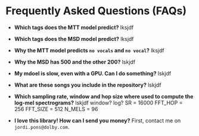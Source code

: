 # Frequently Asked Questions (FAQs)
* **Which tags does the MTT model predict?** lksjdf

* **Which tags does the MSD model predict?** lksjdf

* **Why the MTT model predicts `no vocals` and `no vocal`?** lksjdf

* **Why the MSD has 500 and the other 200?** lskjdf

* **My mdoel is slow, even with a GPU. Can I do something?** lskjdf

* **What are these songs you include in the repository?** lskjdf

* **Which sampling rate, window and hop size where used to compute the log-mel spectrograms?** lskjdf
window?
log?
SR = 16000
FFT_HOP = 256
FFT_SIZE = 512
N_MELS = 96

* **I love this library! How can I send you money?** First, contact me on `jordi.pons@dolby.com`.
